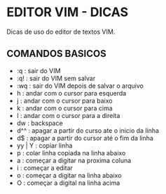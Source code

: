 # EDITOR VIM - DICAS 
Dicas de uso do editor de textos VIM.  
## COMANDOS BASICOS 
- :q : sair do VIM
- :q! : sair do VIM sem salvar
- :wq : sair do VIM depois de salvar o arquivo
- h : andar com o cursor para esquerda
- j : andar com o cursor para baixo
- k : andar com o cursor para cima
- l : andar com o cursor para a direita
- dw : backspace 
- d^^ : apagar a partir do curso ate o inicio da linha
- d$ : apagar a partir do cursor até o fim da linha
- yy | Y : copiar linha 
- p : colar linha copiada na linha abaixo
- a : começar a digitar na proxima coluna
- i : começar a editar
- o : começar a digitar na linha abaixo
- O : começar a digital na linha acima
